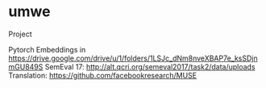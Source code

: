 # umwe
Project

Pytorch Embeddings in https://drive.google.com/drive/u/1/folders/1LSJc_dNm8nveXBAP7e_ksSDjnmGU849S
SemEval 17: http://alt.qcri.org/semeval2017/task2/data/uploads
Translation: https://github.com/facebookresearch/MUSE
